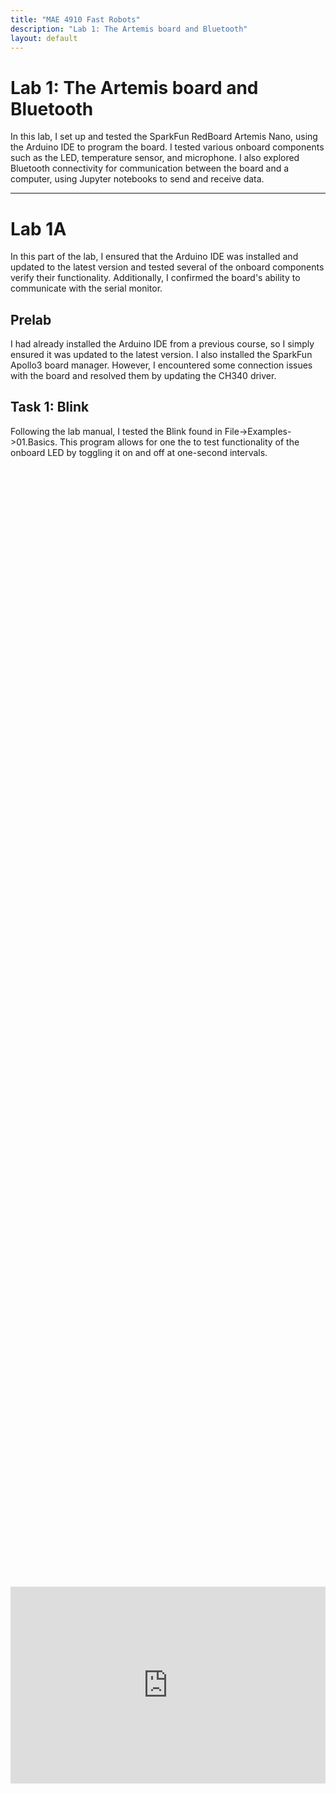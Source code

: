 ```yaml
---
title: "MAE 4910 Fast Robots"
description: "Lab 1: The Artemis board and Bluetooth"
layout: default
---
```


# Lab 1: The Artemis board and Bluetooth
In this lab, I set up and tested the SparkFun RedBoard Artemis Nano, using the Arduino IDE to program the board. I tested various onboard components such as the LED, temperature sensor, and microphone. I also explored Bluetooth connectivity for communication between the board and a computer, using Jupyter notebooks to send and receive data.

* * *

# Lab 1A
In this part of the lab, I ensured that the Arduino IDE was installed and updated to the latest version and tested several of the onboard components verify their functionality. Additionally, I confirmed the board's ability to communicate with the serial monitor.

## Prelab
I had already installed the Arduino IDE from a previous course, so I simply ensured it was updated to the latest version. I also installed the SparkFun Apollo3 board manager. However, I encountered some connection issues with the board and resolved them by updating the CH340 driver.


## Task 1: Blink
Following the lab manual, I tested the Blink found in File->Examples->01.Basics. This program allows for one the to test functionality of the onboard LED by toggling it on and off at one-second intervals.
<div style="display: flex; justify-content: center; align-items: center; height: 100%;">
  <iframe width="560" height="315" src="https://www.youtube.com/embed/KpyS8cVwcT8" title="Fast Robots Lab 1 Task 1: Blink" frameborder="0" allow="accelerometer; autoplay; clipboard-write; encrypted-media; gyroscope; picture-in-picture; web-share" referrerpolicy="strict-origin-when-cross-origin" allowfullscreen></iframe>
</div>
<br>

## Task 2: Serial Monitor
Next, I tested the Example4_Serial sketch found under File -> Examples -> Apollo3. This program allows the user to input a message to the board, which then echoes the message back. This test ensures the proper functionality of the serial monitor and communication between the board and the computer.

![image](../images/lab1/Serial.PNG)


## Task 3: Temperature Sensor Test
I then tested the Example2_analogRead sketch found under File -> Examples -> Apollo3. This example uses the microcontroller’s internal ADC channels to measure various parameters, including the internal die temperature, and prints the sensor data to the serial monitor.

![image](../images/lab1/Serial_Temp.PNG)

However, there are a few issues with the output of Example4_Serial. The serial monitor displays the temp_raw values, which are raw ADC readings from the microcontroller, so these values are not easily interpretable as temperature. Additionally, the internal VCC and VSS voltages are displayed, which were not necessary since the focus is on the temperature data. As a result, I modified the code to output only the temperature in Fahrenheit to the serial monitor.

Original:
```c
Serial.printf("temp (counts): %d, vcc/3 (counts): %d, vss (counts): %d, time (ms) %d\n", temp_raw, vcc_3, vss, millis());
```

Modified:
```c
Serial.println(temp_f,2);
```

## Task 4: Microphone Test
Finally, I tested the Example1_MicrophoneOutput sketch found under File -> Examples -> PDM. This sketch collects audio data using the PDM microphone on the board, performs an FFT to identify the loudest frequency, and then displays that frequency on the serial monitor. I used my laptop to output various frequencies to test the microphone.
<div style="display: flex; justify-content: center; align-items: center; height: 100%;">
  <iframe width="560" height="315" src="https://www.youtube.com/embed/A70o280L-O4" title="Fast Robots Lab 2 Task 4: Microphone Test" frameborder="0" allow="accelerometer; autoplay; clipboard-write; encrypted-media; gyroscope; picture-in-picture; web-share" referrerpolicy="strict-origin-when-cross-origin" allowfullscreen></iframe>
</div>
<br>

## Discussion
After this lab, I familiarized myself with using some of the board's components, such as the LED, which I’ve used on other microcontrollers, and the microphone, which was new to me. I also relearned using Serial.print to the serial monitor, a skill that will be useful in future labs.
* * *

# Lab 1B

## Prelab

## Task 1: ECHO command
To send a string value from the computer to the Artemis board using the `ECHO` command, I implemented in the echo case to append 'Robot says ->' followed by the input text and a ':)' at the end.
```c
case ECHO:

    char char_arr[MAX_MSG_SIZE];

    // Extract the next value from the command string as a character array
    success = robot_cmd.get_next_value(char_arr);
    if (!success)
        return;

    tx_estring_value.clear();
    tx_estring_value.append("Robot says -> ");
    tx_estring_value.append(char_arr);
    tx_estring_value.append(" :)");
    tx_characteristic_string.writeValue(tx_estring_value.c_str());
    
    break;
```
I then tested it in Python to see if it worked.
```python
ble.send_command(CMD.ECHO, "HiHello")

s = ble.receive_string(ble.uuid['RX_STRING'])
print(s)
```
Ouput
> ```
> Robot says -> HiHello :)
> ```


## Task 2: SEND_THREE_FLOATS command
To send three floats to the Artemis board using the `SEND_THREE_FLOATS` command and extract the values in the Arduino sketch, I modified the `SEND_TWO_INTS` case. Instead of two integers (int int_a, int_b), I used three floats (float float_a, float_b, float_c), and I need extracting one additional piece of data and appending it to the `char_array`.
```c
case SEND_THREE_FLOATS:

    float float_a, float_b, float_c;

    // Extract the next value from the command string as an float
    success = robot_cmd.get_next_value(float_a);
    if (!success)
        return;

    // Extract the next value from the command string as an float
    success = robot_cmd.get_next_value(float_b);
    if (!success)
        return;


    // Extract the next value from the command string as an float
    success = robot_cmd.get_next_value(float_c);
    if (!success)
        return;

    Serial.print("Three Floats: ");
    Serial.print(float_a);
    Serial.print(", ");
    Serial.print(float_b);
    Serial.print(", ");
    Serial.println(float_c);

    break;
```
Then, I tested it using the Python script to verify that the floats were correctly sent from my computer to the mircocontroller, where they would be extracted and printed to the serial monitor.
```python
ble.send_command(CMD.SEND_THREE_FLOATS, "1.618|2.718|3.141")
```
![image](../images/lab1/Serial_floats.PNG)

## Task 3: GET_TIME_MILLIS command
To add the `GET_TIME_MILLIS command`, I retrieved data from the Artemis's onboard timer using the `millis()` function and then appended the data in a similar manner to the previous tasks.
```c
case GET_TIME_MILLIS: 
    int time;
    time = (int)millis();
    tx_estring_value.clear();
    tx_estring_value.append("T:");
    tx_estring_value.append(time);
    tx_characteristic_string.writeValue(tx_estring_value.c_str());

    Serial.print("Sent back: ");
    Serial.println(tx_estring_value.c_str());

    break;
```
I also added a new command type to `CommandTypes` and the `class CMD(Enum)`.
```c
enum CommandTypes
{
    PING,
    SEND_TWO_INTS,
    SEND_THREE_FLOATS,
    ECHO,
    DANCE,
    SET_VEL,
    GET_TIME_MILLIS,
};
```
```python
class CMD(Enum):
    PING = 0
    SEND_TWO_INTS = 1
    SEND_THREE_FLOATS = 2
    ECHO = 3
    DANCE = 4
    SET_VEL = 5
```
I then tested it in Python to see if it worked.
```python
ble.send_command(CMD.GET_TIME_MILLIS, "")

s = ble.receive_string(ble.uuid['RX_STRING'])
print(s)
```
Ouput
> ```
> T:110092
> ```

## Task 4: Setup Notification Handler
The next step was to set up a notification handler in Python to receive the string value from the Artemis board and extract the time from it. This would allow the data string from the Artemis to be automatically received and printed.
```python
time_data = []

def notification_handler(uuid, notification):
    s = ble.bytearray_to_string(notification)
    print(s)
    time_data.append(s.split(":")[1])
ble.start_notify(ble.uuid['RX_STRING'], notification_handler)
```
I modified my notification handler for Task 7 to receive both time and temperature data. This modification allowed it to differentiate between colons and commas, and assess whether the data contained only time values or both temperature and time values.
```python
import re
time_data, temp_data = [],[]

def notification_handler(uuid, notification):
    s = ble.bytearray_to_string(notification)
    print(s)
    data = re.split(r"[:,\s]+", s)
    time_data.append(int(data[1]))
    if(len(data)>3):
        temp_data.append(float(data[3]))
ble.start_notify(ble.uuid['RX_STRING'], notification_handler)
```

## Task 5: Looping GET_TIME_MILLIS command
I developed a `LOOP_GET_TIME_MILLIS` that continuously retrieves the current time in milliseconds and sends it to the laptop for processing by the notification handler. The logic of `GET_TIME_MILLIS` was incorporated into a while loop, which ran until a specified duration was reached. I also added a new command type to `CommandTypes` and the `class CMD(Enum)`.
```c
case LOOP_GET_TIME_MILLIS: {
    int count = 1;
    unsigned long start_time = millis();

    while (millis() - start_time < 5000) {

      // tx_estring_value.clear(); 
      // tx_estring_value.append("T");
      // tx_estring_value.append(count);
      // tx_estring_value.append(":");
      // tx_estring_value.append((int)millis());
      // tx_characteristic_string.writeValue(tx_estring_value.c_str());
      
      tx_estring_value.clear();
      sprintf(tx_estring_value.char_array, "T%d:%d", count, (int)millis());
      tx_characteristic_string.writeValue(tx_estring_value.c_str());
      count++;
    }

    break;
}
```
I then tested it in Python to see if it worked.
```python
ble.send_command(CMD.LOOP_GET_TIME_MILLIS, "")
```
Portion of the Ouput
> ```
> T1:3090580
> T2:3090580
> T3:3090580
> T4:3090581
> T5:3090642
> T6:3090703
> T7:3090703
> T8:3090756
> T9:3090766
> 10:3090766
> ```
146 timestamps were sent by the Arduino in 5 seconds, indicating a data transfer rate of about 29 messages/second.

## Task 6: Using Time Array in SEND_TIME_DATA
```c
case SEND_TIME_DATA: {
    memset(time_data, 0, sizeof(time_data));
    int i = 0;

    unsigned long start_time = millis(); 
    while ((millis() - start_time < 10) && (i < array_size)) {
        
        time_data[i] = (int) millis();
        i++;
    }

    //Send back the array
    for (int j = 0; j < array_size; j++) {

      if (time_data[j] != 0) {

        tx_estring_value.clear();
        sprintf(tx_estring_value.char_array, "T%d:%d", j, time_data[j]);
        tx_characteristic_string.writeValue(tx_estring_value.c_str());

      } else break;

    }

    break;
}
```

### Step 7: Get Concurrent Temperature & Time Arrays using Notification Handler
```c
case GET_TEMP_READINGS: {
memset(time_data, 0, sizeof(time_data));
memset(temp_data, 0, sizeof(temp_data));
int i = 0;

unsigned long start_time = millis(); 
while ((millis() - start_time < 50) && (i < array_size)) {
    
    time_data[i] = (int) millis();
    temp_data[i] =  (float) getTempDegF();
    i++;
}

//Send back the array
for (int j = 0; j < array_size; j++) {

  if (time_data[j] != 0 || temp_data[j] != 0.0) {

    tx_estring_value.clear();
    sprintf(tx_estring_value.char_array, "T%d:%d, Temp:", j, time_data[j], temp_data[j]);
    tx_estring_value.append(temp_data[j]);
    tx_characteristic_string.writeValue(tx_estring_value.c_str());

  } else break;

}

break;
}
```
### Step 8: Compare Speed of Sending Individual Time Values (Step 5) vs Sending Time Arrays (Step 6)



## Reflection
This experiment helped me understand...
